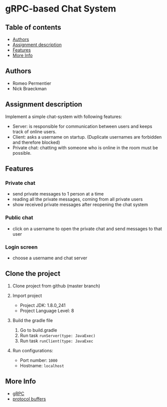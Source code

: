 # gRPC-based Chat System
## Table of contents
* [Authors](#Authors)
* [Assignment description](#Assignment-description)
* [Features](#Features)
* [More Info](#Info)

## Authors
* Romeo Permentier
* Nick Braeckman

## Assignment description
Implement a simple chat-system with following features:
* Server: is responsible for communication between users and keeps track of online users.
* Client: asks a username on startup. (Duplicate usernames are forbidden and therefore blocked)
* Private chat: chatting with someone who is online in the room must be possible.


## Features
### Private chat
* send private messages to 1 person at a time
* reading all the private messages, coming from all private users
* show received private messages after reopening the chat system
### Public chat
* click on a username to open the private chat and send messages to that user
### Login screen
* choose a username and chat server

## Clone the project

1. Clone project from github (master branch)

2. Import project 
   *  Project JDK: 1.8.0_241
   *  Project Language Level: 8
   
3. Build the gradle file
   1. Go to build.gradle
   2. Run task ```runServer(type: JavaExec)```
   3. Run task ```runClient(type: JavaExec```

4. Run configurations:
   * Port number: ```1000```
   * Hostname: ```localhost```
   
## More Info
* [gRPC](https://grpc.io/docs/languages/java/basics/)
* [protocol buffers](https://developers.google.com/protocol-buffers/docs/overview)
